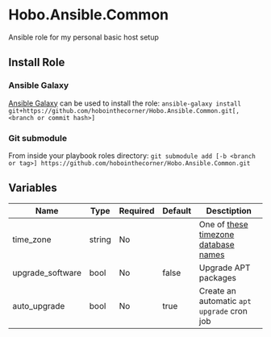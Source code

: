 # Hobo.Ansible.Common
Ansible role for my personal basic host setup

## Install Role
### Ansible Galaxy
[Ansible Galaxy](https://galaxy.ansible.com/docs/using/installing.html) can be used to install the role:
`ansible-galaxy install git+https://github.com/hobointhecorner/Hobo.Ansible.Common.git[,<branch or commit hash>]`

### Git submodule
From inside your playbook roles directory:
`git submodule add [-b <branch or tag>] https://github.com/hobointhecorner/Hobo.Ansible.Common.git`

## Variables
| Name             | Type   | Required | Default | Desctiption |
|------------------|--------|----------|---------|-------------|
| time_zone        | string | No       |         | One of [these timezone database names](https://en.wikipedia.org/wiki/List_of_tz_database_time_zones) |
| upgrade_software | bool   | No       | false   | Upgrade APT packages |
| auto_upgrade     | bool   | No       | true    | Create an automatic `apt upgrade` cron job |
